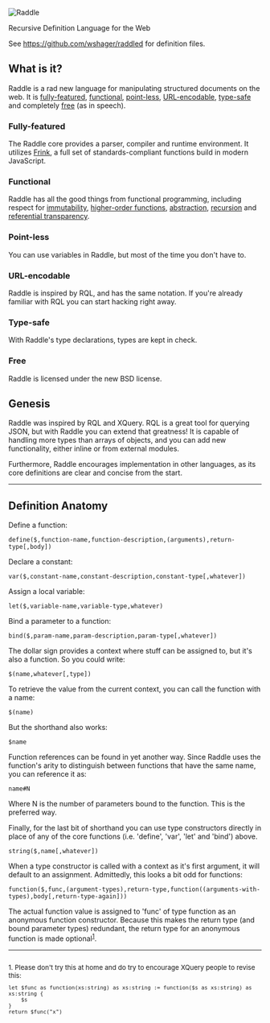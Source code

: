 ![Raddle](https://github.com/wshager/raddle.js/raw/master/logo.svg.png)

Recursive Definition Language for the Web

See https://github.com/wshager/raddled for definition files.


## What is it?

Raddle is a rad new language for manipulating structured documents on the web. It is [fully-featured](#fully-featured), [functional](#functional), [point-less](#point-less), [URL-encodable](#url-encodable), [type-safe](#type-safe) and completely [free](#free) (as in speech).

### Fully-featured

The Raddle core provides a parser, compiler and runtime environment. It utilizes [Frink](https://github.com/wshager/frink), a full set of standards-compliant functions build in modern JavaScript.

### Functional

Raddle has all the good things from functional programming, including respect for [immutability](http://en.wikipedia.org/wiki/Immutable_object), [higher-order functions](http://en.wikipedia.org/wiki/Higher-order_function), [abstraction](http://en.wikipedia.org/wiki/Lambda_calculus), [recursion](http://en.wikipedia.org/wiki/Recursion_%28computer_science%29) and [referential transparency](http://en.wikipedia.org/wiki/Referential_transparency_%28computer_science%29).

### Point-less

You can use variables in Raddle, but most of the time you don't have to.

### URL-encodable

Raddle is inspired by RQL, and has the same notation. If you're already familiar with RQL you can start hacking right away.

### Type-safe

With Raddle's type declarations, types are kept in check.

### Free

Raddle is licensed under the new BSD license.


## Genesis

Raddle was inspired by RQL and XQuery. RQL is a great tool for querying JSON, but with Raddle you can extend that greatness! It is capable of handling more types than arrays of objects, and you can add new functionality, either inline or from external modules.

Furthermore, Raddle encourages implementation in other languages, as its core definitions are clear and concise from the start.
____

## Definition Anatomy


Define a function:

`define($,function-name,function-description,(arguments),return-type[,body])`


Declare a constant:

`var($,constant-name,constant-description,constant-type[,whatever])`


Assign a local variable:

`let($,variable-name,variable-type,whatever)`


Bind a parameter to a function:

`bind($,param-name,param-description,param-type[,whatever])`


The dollar sign provides a context where stuff can be assigned to, but it's also a function. So you could write:

`$(name,whatever[,type])`


To retrieve the value from the current context, you can call the function with a name:

`$(name)`


But the shorthand also works:

`$name`


Function references can be found in yet another way. Since Raddle uses the function's arity to distinguish between functions that have the same name, you can reference it as:

`name#N`

Where N is the number of parameters bound to the function. This is the preferred way.


Finally, for the last bit of shorthand you can use type constructors directly in place of any of the core functions (i.e. 'define', 'var', 'let' and 'bind') above.

`string($,name[,whatever])`


When a type constructor is called with a context as it's first argument, it will default to an assignment. Admittedly, this looks a bit odd for functions:

`function($,func,(argument-types),return-type,function((arguments-with-types),body[,return-type-again]))`

The actual function value is assigned to 'func' of type function as an anonymous function constructor. Because this makes the return type (and bound parameter types) redundant, the return type for an anonymous function is made optional<sup><a href="#user-content-1">1</a></sup>.



___
<div id="1" style="margin-top:2em;font-size:small;">
1. Please don't try this at home and do try to encourage XQuery people to revise this:

```xquery
let $func as function(xs:string) as xs:string := function($s as xs:string) as xs:string {
    $s
}
return $func("x")
```
</div>
